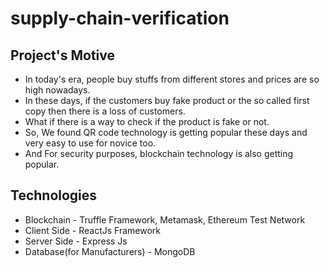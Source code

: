# supply-chain-verification

## Project's Motive

* In today's era, people buy stuffs from different stores and prices are so high nowadays. 
* In these days, if the customers buy fake product or the so called first copy then there is a loss of customers.
* What if there is a way to check if the product is fake or not.
* So, We found QR code technology is getting popular these days and very easy to use for novice too.
* And For security purposes, blockchain technology is also getting popular.

## Technologies

* Blockchain - Truffle Framework, Metamask, Ethereum Test Network
* Client Side - ReactJs Framework
* Server Side - Express Js
* Database(for Manufacturers) - MongoDB

